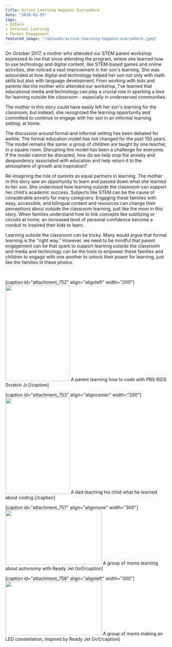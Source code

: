 ```yaml
---
title: Active Learning Happens Everywhere
date: "2018-02-05"
tags:
- EdTech
- Informal Learning
- Parent Engagement
featured_image: "/uploads/active-learning-happens-everywhere.jpeg"
---
```

On October 2017, a mother who attended our STEM parent workshop expressed to me that since attending the program, where she learned how to use technology and digital content, like STEM-based games and online activities, she noticed a vast improvement in her son's learning. She was astounded at how digital and technology helped her son not only with math skills but also with language development. From working with kids and parents like the mother who attended our workshop, I've learned that educational media and technology can play a crucial role in sparking a love for learning outside the classroom - especially in underserved communities.

The mother in this story could have easily left her son's learning for the classroom, but instead, she recognized the learning opportunity and committed to continue to engage with her son in an informal learning setting: at home.

The discussion around formal and informal setting has been debated for awhile. The formal education model has not changed for the past 150 years. The model remains the same: a group of children are taught by one teacher, in a square room. Disrupting this model has been a challenge for everyone. If the model cannot be disrupted, how do we help stop the anxiety and despondency associated with education and help return it to the atmosphere of growth and inspiration?

Re-imagining the role of parents as equal partners in learning. The mother in this story saw an opportunity to learn and passed down what she learned to her son. She understood how learning outside the classroom can support her child's academic success. Subjects like STEM can be the cause of considerable anxiety for many caregivers. Engaging these families with easy, accessible, and bilingual content and resources can change their perceptions about outside the classroom learning, just like the mom in this story. When families understand how to link concepts like subitizing or circuits at home, an increased level of personal confidence become a conduit to inspired their kids to learn.

Learning outside the classroom can be tricky. Many would argue that formal learning is the "right way." However, we need to be mindful that parent engagement can be that spark to support learning outside the classroom and media and technology can be the tools to empower these families and children to engage with one another to unlock their power for learning, just like the families in these photos.

&nbsp;

[caption id="attachment_752" align="alignleft" width="200"]<a href="http://knowledgylab.com/wp-content/uploads/2013/10/IMG_4151_preview.jpeg"><img class="wp-image-752 size-medium" src="http://knowledgylab.com/wp-content/uploads/2013/10/IMG_4151_preview-200x300.jpeg" alt="" width="200" height="300" /></a> A parent learning how to code with PBS KIDS Scratch Jr.[/caption]

[caption id="attachment_753" align="aligncenter" width="200"]<a href="http://knowledgylab.com/wp-content/uploads/2013/10/IMG_4247_preview.jpeg"><img class="wp-image-753 size-medium" src="http://knowledgylab.com/wp-content/uploads/2013/10/IMG_4247_preview-200x300.jpeg" alt="" width="200" height="300" /></a> A dad teaching his child what he learned about coding.[/caption]

[caption id="attachment_757" align="alignnone" width="300"]<a href="http://knowledgylab.com/wp-content/uploads/2013/10/Picture5.png"><img class="wp-image-757 size-medium" src="http://knowledgylab.com/wp-content/uploads/2013/10/Picture5-300x170.png" alt="" width="300" height="170" /></a> A group of moms learning about astronomy with Ready Jet Go![/caption]

[caption id="attachment_758" align="alignleft" width="300"]<a href="http://knowledgylab.com/wp-content/uploads/2013/10/Picture6.png"><img class="wp-image-758 size-medium" src="http://knowledgylab.com/wp-content/uploads/2013/10/Picture6-300x169.png" alt="" width="300" height="169" /></a> A group of moms making an LED constellation, inspired by Ready Jet Go![/caption]